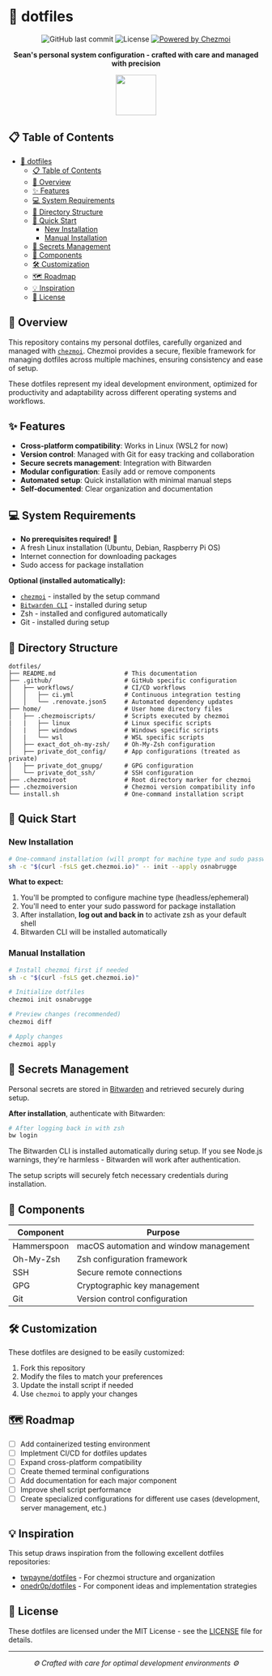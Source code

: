 # 🚀 dotfiles

<div align="center">

![GitHub last commit](https://img.shields.io/github/last-commit/osnabrugge/dotfiles)
![License](https://img.shields.io/github/license/osnabrugge/dotfiles)
[![Powered by Chezmoi](https://img.shields.io/badge/powered%20by-chezmoi-blue)](https://github.com/twpayne/chezmoi)

**Sean's personal system configuration - crafted with care and managed with precision**

<img src="https://raw.githubusercontent.com/twpayne/chezmoi/master/assets/logo-144px.png" width="80" />
</div>

## 📋 Table of Contents

- [🚀 dotfiles](#-dotfiles)
  - [📋 Table of Contents](#-table-of-contents)
  - [🌟 Overview](#-overview)
  - [✨ Features](#-features)
  - [💻 System Requirements](#-system-requirements)
  - [📁 Directory Structure](#-directory-structure)
  - [🚀 Quick Start](#-quick-start)
    - [New Installation](#new-installation)
    - [Manual Installation](#manual-installation)
  - [🔐 Secrets Management](#-secrets-management)
  - [🧩 Components](#-components)
  - [🛠️ Customization](#️-customization)
  - [🗺️ Roadmap](#️-roadmap)
  - [💡 Inspiration](#-inspiration)
  - [📄 License](#-license)

## 🌟 Overview

This repository contains my personal dotfiles, carefully organized and managed with [`chezmoi`](https://github.com/twpayne/chezmoi). Chezmoi provides a secure, flexible framework for managing dotfiles across multiple machines, ensuring consistency and ease of setup.

These dotfiles represent my ideal development environment, optimized for productivity and adaptability across different operating systems and workflows.

## ✨ Features

- **Cross-platform compatibility**: Works in Linux (WSL2 for now)
- **Version control**: Managed with Git for easy tracking and collaboration
- **Secure secrets management**: Integration with Bitwarden
- **Modular configuration**: Easily add or remove components
- **Automated setup**: Quick installation with minimal manual steps
- **Self-documented**: Clear organization and documentation

## 💻 System Requirements

- **No prerequisites required!** 🎉
- A fresh Linux installation (Ubuntu, Debian, Raspberry Pi OS)
- Internet connection for downloading packages
- Sudo access for package installation

**Optional (installed automatically):**
- [`chezmoi`](https://github.com/twpayne/chezmoi) - installed by the setup command
- [`Bitwarden CLI`](https://bitwarden.com/help/cli/) - installed during setup
- Zsh - installed and configured automatically
- Git - installed during setup

## 📁 Directory Structure

```
dotfiles/
├── README.md                   # This documentation
├── .github/                    # GitHub specific configuration
│   ├── workflows/              # CI/CD workflows
│   │   ├── ci.yml              # Continuous integration testing
│   │   └── .renovate.json5     # Automated dependency updates
├── home/                       # User home directory files
│   ├── .chezmoiscripts/        # Scripts executed by chezmoi
|   |   ├── linux               # Linux specific scripts
│   |   ├── windows             # Windows specific scripts
│   |   └── wsl                 # WSL specific scripts
│   ├── exact_dot_oh-my-zsh/    # Oh-My-Zsh configuration
│   ├── private_dot_config/     # App configurations (treated as private)
│   ├── private_dot_gnupg/      # GPG configuration
│   └── private_dot_ssh/        # SSH configuration
├── .chezmoiroot                # Root directory marker for chezmoi
├── .chezmoiversion             # Chezmoi version compatibility info
└── install.sh                  # One-command installation script
```

## 🚀 Quick Start

### New Installation

```bash
# One-command installation (will prompt for machine type and sudo password)
sh -c "$(curl -fsLS get.chezmoi.io)" -- init --apply osnabrugge
```

**What to expect:**
1. You'll be prompted to configure machine type (headless/ephemeral)
2. You'll need to enter your sudo password for package installation
3. After installation, **log out and back in** to activate zsh as your default shell
4. Bitwarden CLI will be installed automatically

### Manual Installation

```bash
# Install chezmoi first if needed
sh -c "$(curl -fsLS get.chezmoi.io)"

# Initialize dotfiles
chezmoi init osnabrugge

# Preview changes (recommended)
chezmoi diff

# Apply changes
chezmoi apply
```

## 🔐 Secrets Management

Personal secrets are stored in [Bitwarden](https://bitwarden.com) and retrieved securely during setup.

**After installation**, authenticate with Bitwarden:

```bash
# After logging back in with zsh
bw login
```

The Bitwarden CLI is installed automatically during setup. If you see Node.js warnings, they're harmless - Bitwarden will work after authentication.

The setup scripts will securely fetch necessary credentials during installation.

## 🧩 Components

| Component | Purpose |
|-----------|---------|
| Hammerspoon | macOS automation and window management |
| Oh-My-Zsh | Zsh configuration framework |
| SSH | Secure remote connections |
| GPG | Cryptographic key management |
| Git | Version control configuration |

## 🛠️ Customization

These dotfiles are designed to be easily customized:

1. Fork this repository
2. Modify the files to match your preferences
3. Update the install script if needed
4. Use `chezmoi` to apply your changes

## 🗺️ Roadmap

- [ ] Add containerized testing environment
- [ ] Impletment CI/CD for dotfiles updates
- [ ] Expand cross-platform compatibility
- [ ] Create themed terminal configurations
- [ ] Add documentation for each major component
- [ ] Improve shell script performance
- [ ] Create specialized configurations for different use cases (development, server management, etc.)

## 💡 Inspiration

This setup draws inspiration from the following excellent dotfiles repositories:

- [twpayne/dotfiles](https://github.com/twpayne/dotfiles) - For chezmoi structure and organization
- [onedr0p/dotfiles](https://github.com/onedr0p/dotfiles) - For component ideas and implementation strategies

## 📄 License

These dotfiles are licensed under the MIT License - see the [LICENSE](LICENSE) file for details.

---

<div align="center">
  <i>⚙️ Crafted with care for optimal development environments ⚙️</i>
</div>
